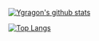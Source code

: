 [![Ygragon's github stats](https://github-readme-stats.vercel.app/api?username=YGragon?show_icons=true?&hide=["prs","issues","contribs"]&theme=radical)](https://github.com/anuraghazra/github-readme-stats)

[![Top Langs](https://github-readme-stats.vercel.app/api/top-langs/?username=Ygragon&hide=Python)](https://github.com/anuraghazra/github-readme-stats)


<!--
**YGragon/YGragon** is a ✨ _special_ ✨ repository because its `README.md` (this file) appears on your GitHub profile.

Here are some ideas to get you started:

- 🔭 I’m currently working on ...
- 🌱 I’m currently learning ...
- 👯 I’m looking to collaborate on ...
- 🤔 I’m looking for help with ...
- 💬 Ask me about ...
- 📫 How to reach me: ...
- 😄 Pronouns: ...
- ⚡ Fun fact: ...
-->
